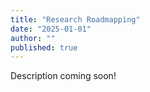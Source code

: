 ```yaml
---
title: "Research Roadmapping"
date: "2025-01-01"
author: ""
published: true
---
```


Description coming soon!
